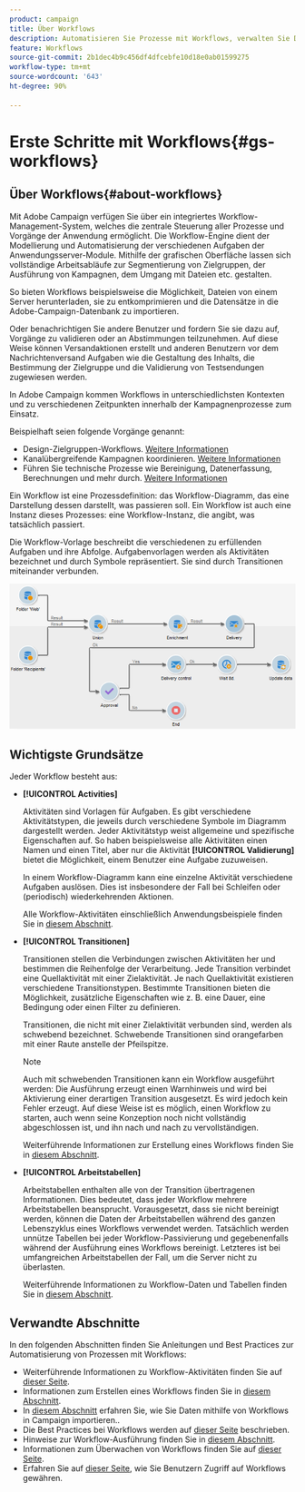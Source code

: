 ```yaml
---
product: campaign
title: Über Workflows
description: Automatisieren Sie Prozesse mit Workflows, verwalten Sie Daten und Audiences, senden Sie Nachrichten und vieles mehr.
feature: Workflows
source-git-commit: 2b1dec4b9c456df4dfcebfe10d18e0ab01599275
workflow-type: tm+mt
source-wordcount: '643'
ht-degree: 90%

---
```


# Erste Schritte mit Workflows{#gs-workflows}

## Über Workflows{#about-workflows}

Mit Adobe Campaign verfügen Sie über ein integriertes Workflow-Management-System, welches die zentrale Steuerung aller Prozesse und Vorgänge der Anwendung ermöglicht. Die Workflow-Engine dient der Modellierung und Automatisierung der verschiedenen Aufgaben der Anwendungsserver-Module. Mithilfe der grafischen Oberfläche lassen sich vollständige Arbeitsabläufe zur Segmentierung von Zielgruppen, der Ausführung von Kampagnen, dem Umgang mit Dateien etc. gestalten.

So bieten Workflows beispielsweise die Möglichkeit, Dateien von einem Server herunterladen, sie zu entkomprimieren und die Datensätze in die Adobe-Campaign-Datenbank zu importieren.

Oder benachrichtigen Sie andere Benutzer und fordern Sie sie dazu auf, Vorgänge zu validieren oder an Abstimmungen teilzunehmen. Auf diese Weise können Versandaktionen erstellt und anderen Benutzern vor dem Nachrichtenversand Aufgaben wie die Gestaltung des Inhalts, die Bestimmung der Zielgruppe und die Validierung von Testsendungen zugewiesen werden.

In Adobe Campaign kommen Workflows in unterschiedlichsten Kontexten und zu verschiedenen Zeitpunkten innerhalb der Kampagnenprozesse zum Einsatz.

Beispielhaft seien folgende Vorgänge genannt:

* Design-Zielgruppen-Workflows. [Weitere Informationen](#targeting-workflows)
* Kanalübergreifende Kampagnen koordinieren. [Weitere Informationen](#campaign-workflows)
* Führen Sie technische Prozesse wie Bereinigung, Datenerfassung, Berechnungen und mehr durch. [Weitere Informationen](#technical-workflows)

Ein Workflow ist eine Prozessdefinition: das Workflow-Diagramm, das eine Darstellung dessen darstellt, was passieren soll. Ein Workflow ist auch eine Instanz dieses Prozesses: eine Workflow-Instanz, die angibt, was tatsächlich passiert.

Die Workflow-Vorlage beschreibt die verschiedenen zu erfüllenden Aufgaben und ihre Abfolge. Aufgabenvorlagen werden als Aktivitäten bezeichnet und durch Symbole repräsentiert. Sie sind durch Transitionen miteinander verbunden.

![](assets/example1.png)

## Wichtigste Grundsätze

Jeder Workflow besteht aus:

* **[!UICONTROL Activities]**

   Aktivitäten sind Vorlagen für Aufgaben. Es gibt verschiedene Aktivitätstypen, die jeweils durch verschiedene Symbole im Diagramm dargestellt werden. Jeder Aktivitätstyp weist allgemeine und spezifische Eigenschaften auf. So haben beispielsweise alle Aktivitäten einen Namen und einen Titel, aber nur die Aktivität **[!UICONTROL Validierung]** bietet die Möglichkeit, einem Benutzer eine Aufgabe zuzuweisen.

   In einem Workflow-Diagramm kann eine einzelne Aktivität verschiedene Aufgaben auslösen. Dies ist insbesondere der Fall bei Schleifen oder (periodisch) wiederkehrenden Aktionen.

   Alle Workflow-Aktivitäten einschließlich Anwendungsbeispiele finden Sie in [diesem Abschnitt](activities.md).

* **[!UICONTROL Transitionen]**

   Transitionen stellen die Verbindungen zwischen Aktivitäten her und bestimmen die Reihenfolge der Verarbeitung. Jede Transition verbindet eine Quellaktivität mit einer Zielaktivität. Je nach Quellaktivität existieren verschiedene Transitionstypen. Bestimmte Transitionen bieten die Möglichkeit, zusätzliche Eigenschaften wie z. B. eine Dauer, eine Bedingung oder einen Filter zu definieren.

   Transitionen, die nicht mit einer Zielaktivität verbunden sind, werden als schwebend bezeichnet. Schwebende Transitionen sind orangefarben mit einer Raute anstelle der Pfeilspitze.

   >[!NOTE]
   >
   >Auch mit schwebenden Transitionen kann ein Workflow ausgeführt werden: Die Ausführung erzeugt einen Warnhinweis und wird bei Aktivierung einer derartigen Transition ausgesetzt. Es wird jedoch kein Fehler erzeugt. Auf diese Weise ist es möglich, einen Workflow zu starten, auch wenn seine Konzeption noch nicht vollständig abgeschlossen ist, und ihn nach und nach zu vervollständigen.

   Weiterführende Informationen zur Erstellung eines Workflows finden Sie in [diesem Abschnitt](build-a-workflow.md).

* **[!UICONTROL Arbeitstabellen]**

   Arbeitstabellen enthalten alle von der Transition übertragenen Informationen. Dies bedeutet, dass jeder Workflow mehrere Arbeitstabellen beansprucht. Vorausgesetzt, dass sie nicht bereinigt werden, können die Daten der Arbeitstabellen während des ganzen Lebenszyklus eines Workflows verwendet werden. Tatsächlich werden unnütze Tabellen bei jeder Workflow-Passivierung und gegebenenfalls während der Ausführung eines Workflows bereinigt. Letzteres ist bei umfangreichen Arbeitstabellen der Fall, um die Server nicht zu überlasten.

   Weiterführende Informationen zu Workflow-Daten und Tabellen finden Sie in [diesem Abschnitt](use-workflow-data.md).

## Verwandte Abschnitte

In den folgenden Abschnitten finden Sie Anleitungen und Best Practices zur Automatisierung von Prozessen mit Workflows:

* Weiterführende Informationen zu Workflow-Aktivitäten finden Sie auf [dieser Seite](use-workflow-data.md).
* Informationen zum Erstellen eines Workflows finden Sie in [diesem Abschnitt](build-a-workflow.md).
* In [diesem Abschnitt](campaign-workflows.md) erfahren Sie, wie Sie Daten mithilfe von Workflows in Campaign importieren..
* Die Best Practices bei Workflows werden auf [dieser Seite](workflow-best-practices.md) beschrieben.
* Hinweise zur Workflow-Ausführung finden Sie in [diesem Abschnitt](start-a-workflow.md).
* Informationen zum Überwachen von Workflows finden Sie auf [dieser Seite](monitor-workflow-execution.md).
* Erfahren Sie auf [dieser Seite](managing-rights.md), wie Sie Benutzern Zugriff auf Workflows gewähren.

